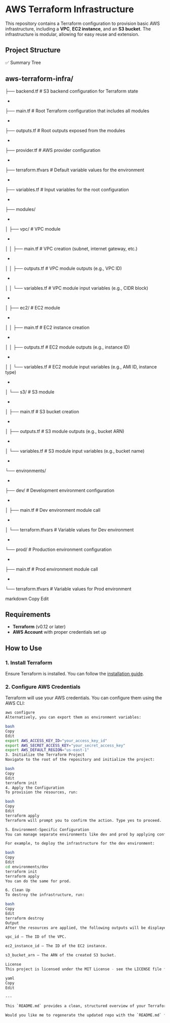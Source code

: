 # AWS Terraform Infrastructure

This repository contains a Terraform configuration to provision basic AWS infrastructure, including a **VPC**, **EC2 instance**, and an **S3 bucket**. The infrastructure is modular, allowing for easy reuse and extension.

## Project Structure

✅ Summary Tree



aws-terraform-infra/
-
├── backend.tf # S3 backend configuration for Terraform state

-
├── main.tf # Root Terraform configuration that includes all modules

-
├── outputs.tf # Root outputs exposed from the modules

-
├── provider.tf # AWS provider configuration

-
├── terraform.tfvars # Default variable values for the environment

-
├── variables.tf # Input variables for the root configuration

-
├── modules/

-
│ ├── vpc/ # VPC module

-
│ │ ├── main.tf # VPC creation (subnet, internet gateway, etc.)

-
│ │ ├── outputs.tf # VPC module outputs (e.g., VPC ID)

-
│ │ └── variables.tf # VPC module input variables (e.g., CIDR block)

-
│ ├── ec2/ # EC2 module

-
│ │ ├── main.tf # EC2 instance creation

-
│ │ ├── outputs.tf # EC2 module outputs (e.g., instance ID)

-
│ │ └── variables.tf # EC2 module input variables (e.g., AMI ID, instance type)

-
│ └── s3/ # S3 module

-
│ ├── main.tf # S3 bucket creation

-
│ ├── outputs.tf # S3 module outputs (e.g., bucket ARN)

-
│ └── variables.tf # S3 module input variables (e.g., bucket name)

-
└── environments/

-
├── dev/ # Development environment configuration

-
│ ├── main.tf # Dev environment module call

-
│ └── terraform.tfvars # Variable values for Dev environment

-
└── prod/ # Production environment configuration

-
├── main.tf # Prod environment module call

-
└── terraform.tfvars # Variable values for Prod environment

markdown
Copy
Edit

## Requirements

- **Terraform** (v0.12 or later)
- **AWS Account** with proper credentials set up

## How to Use

### 1. Install Terraform

Ensure Terraform is installed. You can follow the [installation guide](https://learn.hashicorp.com/tutorials/terraform/install-cli).

### 2. Configure AWS Credentials

Terraform will use your AWS credentials. You can configure them using the AWS CLI:

```bash
aws configure
Alternatively, you can export them as environment variables:

bash
Copy
Edit
export AWS_ACCESS_KEY_ID="your_access_key_id"
export AWS_SECRET_ACCESS_KEY="your_secret_access_key"
export AWS_DEFAULT_REGION="us-east-1"
3. Initialize the Terraform Project
Navigate to the root of the repository and initialize the project:

bash
Copy
Edit
terraform init
4. Apply the Configuration
To provision the resources, run:

bash
Copy
Edit
terraform apply
Terraform will prompt you to confirm the action. Type yes to proceed.

5. Environment-Specific Configuration
You can manage separate environments like dev and prod by applying configurations from the environments/ folder.

For example, to deploy the infrastructure for the dev environment:

bash
Copy
Edit
cd environments/dev
terraform init
terraform apply
You can do the same for prod.

6. Clean Up
To destroy the infrastructure, run:

bash
Copy
Edit
terraform destroy
Output
After the resources are applied, the following outputs will be displayed:

vpc_id – The ID of the VPC.

ec2_instance_id – The ID of the EC2 instance.

s3_bucket_arn – The ARN of the created S3 bucket.

License
This project is licensed under the MIT License - see the LICENSE file for details.

yaml
Copy
Edit

---

This `README.md` provides a clean, structured overview of your Terraform infrastructure project. You can now add it to your GitHub repository. 

Would you like me to regenerate the updated repo with the `README.md` file included and zip it for download?
